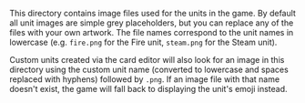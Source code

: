 This directory contains image files used for the units in the game.  By default all
unit images are simple grey placeholders, but you can replace any of the files
with your own artwork.  The file names correspond to the unit names in
lowercase (e.g. `fire.png` for the Fire unit, `steam.png` for the Steam unit).

Custom units created via the card editor will also look for an image in this
directory using the custom unit name (converted to lowercase and spaces
replaced with hyphens) followed by `.png`.  If an image file with that name
doesn't exist, the game will fall back to displaying the unit's emoji instead.